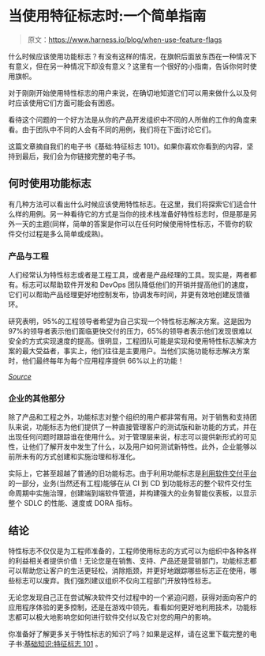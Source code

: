 # 当使用特征标志时:一个简单指南

> 原文：<https://www.harness.io/blog/when-use-feature-flags>

什么时候应该使用功能标志？有没有这样的情况，在旗帜后面放东西在一种情况下有意义，但在另一种情况下却没有意义？这里有一个很好的小指南，告诉你何时使用旗帜。

对于刚刚开始使用特性标志的用户来说，在确切地知道它们可以用来做什么以及何时应该使用它们方面可能会有困惑。

看待这个问题的一个好方法是从你的产品开发组织中不同的人所做的工作的角度来看。由于团队中不同的人会有不同的用例，我们将在下面讨论它们。

这篇文章摘自我们的电子书《基础:特征标志 101》。如果你喜欢你看到的内容，坚持到最后，我们会为你链接完整的电子书。

## 何时使用功能标志

有几种方法可以看出什么时候应该使用特性标志。在这里，我们将探索它们适合什么样的用例。另一种看待它的方式是当你的技术栈准备好特性标志时，但是那是另外一天的主题(同样，简单的答案是你可以在任何时候使用特性标志，不管你的软件交付过程是多么简单或成熟)。

### 产品与工程

人们经常认为特性标志或者是工程工具，或者是产品经理的工具。现实是，两者都有。标志可以帮助软件开发和 DevOps 团队降低他们的开销并提高他们的速度，它们可以帮助产品经理更好地控制发布，协调发布时间，并更有效地创建反馈循环。

研究表明，95%的工程领导者希望为自己实现一个特性标志解决方案。这是因为 97%的领导者表示他们面临更快交付的压力，65%的领导者表示他们发现很难以安全的方式实现速度的提高。很明显，工程团队可能是实现和使用特性标志解决方案的最大受益者，事实上，他们往往是主要用户。当他们实施功能标志解决方案时，他们最终每年为每个应用程序提供 66%以上的功能！

[*Source*](https://www.prnewswire.com/news-releases/feature-flags-have-gone-mainstream-yet-challenges-remain-reveals-study-from-rollout-and-atlassian-300751151.html)

### 企业的其他部分

除了产品和工程之外，功能标志对整个组织的用户都非常有用。对于销售和支持团队来说，功能标志为他们提供了一种直接管理客户的测试版和新功能的方式，并在出现任何问题时跟踪谁在使用什么。对于管理层来说，标志可以提供新形式的可见性，让他们了解开发中发生了什么，以及用户如何测试新特性。此外，企业能够以前所未有的方式创建和实施治理和标准化。

实际上，它甚至超越了普通的旧功能标志。由于利用功能标志是[利用软件交付平台](https://harness.io/products/platform/)的一部分，业务(当然还有工程)能够在从 CI 到 CD 到功能标志的整个软件交付生命周期中实施治理，创建端到端软件管道，并构建强大的业务智能仪表板，以显示整个 SDLC 的性能、速度或 DORA 指标。

## 结论

特性标志不仅仅是为工程师准备的，工程师使用标志的方式可以为组织中各种各样的利益相关者提供价值！无论您是在销售、支持、产品还是营销部门，功能标志都可以帮助您让客户的生活更轻松，消除瓶颈，并更好地跟踪哪些标志正在使用，哪些标志可以废弃。我们强烈建议组织不仅向工程部门开放特性标志。

无论您发现自己正在尝试解决软件交付过程中的一个紧迫问题，获得对面向客户的应用程序体验的更多控制，还是在游戏中领先，看看如何更好地利用技术，功能标志都可以极大地影响您如何进行软件交付以及它对您的用户的影响。

你准备好了解更多关于特性标志的知识了吗？如果是这样，请在这里下载完整的电子书:[基础知识:特征标志 101](https://harness.io/learn/ebooks/ebook-feature-flags-101/) 。